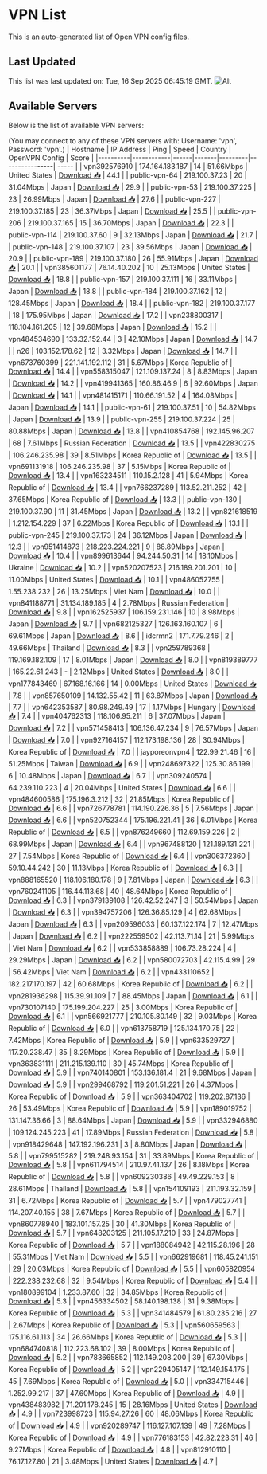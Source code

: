 # VPN List

This is an auto-generated list of Open VPN config files.

## Last Updated

This list was last updated on: Tue, 16 Sep 2025 06:45:19 GMT.
![Alt](https://repobeats.axiom.co/api/embed/186b98318ef1479477931607c1ad7d823f12451f.svg "Repobeats analytics image")

## Available Servers

Below is the list of available VPN servers:

(You may connect to any of these VPN servers with: Username: 'vpn', Password: 'vpn'.)
| Hostname | IP Address | Ping | Speed | Country | OpenVPN Config | Score |
|----------|------------|------|-------|---------|----------------| ----- |
| vpn392576910 | 174.164.183.187 | 14 | 51.66Mbps | United States | [Download 📥](./configs/server_0_US.ovpn) | 44.1 |
| public-vpn-64 | 219.100.37.23 | 20 | 31.04Mbps | Japan | [Download 📥](./configs/server_1_JP.ovpn) | 29.9 |
| public-vpn-53 | 219.100.37.225 | 23 | 26.99Mbps | Japan | [Download 📥](./configs/server_2_JP.ovpn) | 27.6 |
| public-vpn-227 | 219.100.37.185 | 23 | 36.37Mbps | Japan | [Download 📥](./configs/server_3_JP.ovpn) | 25.5 |
| public-vpn-206 | 219.100.37.165 | 15 | 36.70Mbps | Japan | [Download 📥](./configs/server_4_JP.ovpn) | 22.3 |
| public-vpn-114 | 219.100.37.60 | 9 | 32.13Mbps | Japan | [Download 📥](./configs/server_5_JP.ovpn) | 21.7 |
| public-vpn-148 | 219.100.37.107 | 23 | 39.56Mbps | Japan | [Download 📥](./configs/server_6_JP.ovpn) | 20.9 |
| public-vpn-189 | 219.100.37.180 | 26 | 55.91Mbps | Japan | [Download 📥](./configs/server_7_JP.ovpn) | 20.1 |
| vpn385601177 | 76.14.40.202 | 10 | 25.13Mbps | United States | [Download 📥](./configs/server_8_US.ovpn) | 18.8 |
| public-vpn-157 | 219.100.37.111 | 16 | 33.11Mbps | Japan | [Download 📥](./configs/server_9_JP.ovpn) | 18.8 |
| public-vpn-184 | 219.100.37.162 | 12 | 128.45Mbps | Japan | [Download 📥](./configs/server_10_JP.ovpn) | 18.4 |
| public-vpn-182 | 219.100.37.177 | 18 | 175.95Mbps | Japan | [Download 📥](./configs/server_11_JP.ovpn) | 17.2 |
| vpn238800317 | 118.104.161.205 | 12 | 39.68Mbps | Japan | [Download 📥](./configs/server_12_JP.ovpn) | 15.2 |
| vpn484534690 | 133.32.152.44 | 3 | 42.10Mbps | Japan | [Download 📥](./configs/server_13_JP.ovpn) | 14.7 |
| n26 | 103.152.178.62 | 12 | 3.32Mbps | Japan | [Download 📥](./configs/server_14_JP.ovpn) | 14.7 |
| vpn673760399 | 221.141.192.112 | 31 | 5.67Mbps | Korea Republic of | [Download 📥](./configs/server_15_KR.ovpn) | 14.4 |
| vpn558315047 | 121.109.137.24 | 8 | 8.83Mbps | Japan | [Download 📥](./configs/server_16_JP.ovpn) | 14.2 |
| vpn419941365 | 160.86.46.9 | 6 | 92.60Mbps | Japan | [Download 📥](./configs/server_17_JP.ovpn) | 14.1 |
| vpn481415171 | 110.66.191.52 | 4 | 164.08Mbps | Japan | [Download 📥](./configs/server_18_JP.ovpn) | 14.1 |
| public-vpn-61 | 219.100.37.51 | 10 | 54.82Mbps | Japan | [Download 📥](./configs/server_19_JP.ovpn) | 13.9 |
| public-vpn-255 | 219.100.37.224 | 25 | 80.88Mbps | Japan | [Download 📥](./configs/server_20_JP.ovpn) | 13.8 |
| vpn410854768 | 192.145.96.207 | 68 | 7.61Mbps | Russian Federation | [Download 📥](./configs/server_21_RU.ovpn) | 13.5 |
| vpn422830275 | 106.246.235.98 | 39 | 8.51Mbps | Korea Republic of | [Download 📥](./configs/server_22_KR.ovpn) | 13.5 |
| vpn691131918 | 106.246.235.98 | 37 | 5.15Mbps | Korea Republic of | [Download 📥](./configs/server_23_KR.ovpn) | 13.4 |
| vpn163234511 | 110.15.2.128 | 41 | 5.94Mbps | Korea Republic of | [Download 📥](./configs/server_24_KR.ovpn) | 13.4 |
| vpn766237289 | 113.52.211.252 | 42 | 37.65Mbps | Korea Republic of | [Download 📥](./configs/server_25_KR.ovpn) | 13.3 |
| public-vpn-130 | 219.100.37.90 | 11 | 31.45Mbps | Japan | [Download 📥](./configs/server_26_JP.ovpn) | 13.2 |
| vpn821618519 | 1.212.154.229 | 37 | 6.22Mbps | Korea Republic of | [Download 📥](./configs/server_27_KR.ovpn) | 13.1 |
| public-vpn-245 | 219.100.37.173 | 24 | 36.12Mbps | Japan | [Download 📥](./configs/server_28_JP.ovpn) | 12.3 |
| vpn951414873 | 218.223.224.221 | 9 | 88.89Mbps | Japan | [Download 📥](./configs/server_29_JP.ovpn) | 10.4 |
| vpn899613644 | 94.244.50.31 | 14 | 18.10Mbps | Ukraine | [Download 📥](./configs/server_30_UA.ovpn) | 10.2 |
| vpn520207523 | 216.189.201.201 | 10 | 11.00Mbps | United States | [Download 📥](./configs/server_31_US.ovpn) | 10.1 |
| vpn486052755 | 1.55.238.232 | 26 | 13.25Mbps | Viet Nam | [Download 📥](./configs/server_32_VN.ovpn) | 10.0 |
| vpn841188771 | 31.134.189.185 | 4 | 2.78Mbps | Russian Federation | [Download 📥](./configs/server_33_RU.ovpn) | 9.8 |
| vpn162525937 | 106.159.231.146 | 10 | 8.98Mbps | Japan | [Download 📥](./configs/server_34_JP.ovpn) | 9.7 |
| vpn682125327 | 126.163.160.107 | 6 | 69.61Mbps | Japan | [Download 📥](./configs/server_35_JP.ovpn) | 8.6 |
| idcrmn2 | 171.7.79.246 | 2 | 49.66Mbps | Thailand | [Download 📥](./configs/server_36_TH.ovpn) | 8.3 |
| vpn259789368 | 119.169.182.109 | 17 | 8.01Mbps | Japan | [Download 📥](./configs/server_37_JP.ovpn) | 8.0 |
| vpn819389777 | 165.22.61.243 | - | 2.12Mbps | United States | [Download 📥](./configs/server_38_US.ovpn) | 8.0 |
| vpn177843469 | 67.168.16.166 | 14 | 0.00Mbps | United States | [Download 📥](./configs/server_39_US.ovpn) | 7.8 |
| vpn857650109 | 14.132.55.42 | 11 | 63.87Mbps | Japan | [Download 📥](./configs/server_40_JP.ovpn) | 7.7 |
| vpn642353587 | 80.98.249.49 | 17 | 1.17Mbps | Hungary | [Download 📥](./configs/server_41_HU.ovpn) | 7.4 |
| vpn404762313 | 118.106.95.211 | 6 | 37.07Mbps | Japan | [Download 📥](./configs/server_42_JP.ovpn) | 7.2 |
| vpn571458413 | 106.136.47.234 | 9 | 76.57Mbps | Japan | [Download 📥](./configs/server_43_JP.ovpn) | 7.0 |
| vpn927164157 | 112.173.198.136 | 28 | 30.94Mbps | Korea Republic of | [Download 📥](./configs/server_44_KR.ovpn) | 7.0 |
| jayporeonvpn4 | 122.99.21.46 | 16 | 51.25Mbps | Taiwan | [Download 📥](./configs/server_45_TW.ovpn) | 6.9 |
| vpn248697322 | 125.30.86.199 | 6 | 10.48Mbps | Japan | [Download 📥](./configs/server_46_JP.ovpn) | 6.7 |
| vpn309240574 | 64.239.110.223 | 4 | 20.04Mbps | United States | [Download 📥](./configs/server_47_US.ovpn) | 6.6 |
| vpn484600586 | 175.196.3.212 | 32 | 21.85Mbps | Korea Republic of | [Download 📥](./configs/server_48_KR.ovpn) | 6.6 |
| vpn726778781 | 114.190.226.36 | 5 | 7.56Mbps | Japan | [Download 📥](./configs/server_49_JP.ovpn) | 6.6 |
| vpn520752344 | 175.196.221.41 | 36 | 6.01Mbps | Korea Republic of | [Download 📥](./configs/server_50_KR.ovpn) | 6.5 |
| vpn876249660 | 112.69.159.226 | 2 | 68.99Mbps | Japan | [Download 📥](./configs/server_51_JP.ovpn) | 6.4 |
| vpn967488120 | 121.189.131.221 | 27 | 7.54Mbps | Korea Republic of | [Download 📥](./configs/server_52_KR.ovpn) | 6.4 |
| vpn306372360 | 59.10.44.242 | 30 | 11.13Mbps | Korea Republic of | [Download 📥](./configs/server_53_KR.ovpn) | 6.3 |
| vpn888165520 | 118.106.180.178 | 9 | 7.81Mbps | Japan | [Download 📥](./configs/server_54_JP.ovpn) | 6.3 |
| vpn760241105 | 116.44.113.68 | 40 | 48.64Mbps | Korea Republic of | [Download 📥](./configs/server_55_KR.ovpn) | 6.3 |
| vpn379139108 | 126.42.52.247 | 3 | 50.54Mbps | Japan | [Download 📥](./configs/server_56_JP.ovpn) | 6.3 |
| vpn394757206 | 126.36.85.129 | 4 | 62.68Mbps | Japan | [Download 📥](./configs/server_57_JP.ovpn) | 6.3 |
| vpn209596033 | 60.137.122.174 | 7 | 12.47Mbps | Japan | [Download 📥](./configs/server_58_JP.ovpn) | 6.2 |
| vpn222559502 | 42.113.71.14 | 21 | 5.99Mbps | Viet Nam | [Download 📥](./configs/server_59_VN.ovpn) | 6.2 |
| vpn533858889 | 106.73.28.224 | 4 | 29.29Mbps | Japan | [Download 📥](./configs/server_60_JP.ovpn) | 6.2 |
| vpn580072703 | 42.115.4.99 | 29 | 56.42Mbps | Viet Nam | [Download 📥](./configs/server_61_VN.ovpn) | 6.2 |
| vpn433110652 | 182.217.170.197 | 42 | 60.68Mbps | Korea Republic of | [Download 📥](./configs/server_62_KR.ovpn) | 6.2 |
| vpn281936298 | 115.39.91.109 | 7 | 88.45Mbps | Japan | [Download 📥](./configs/server_63_JP.ovpn) | 6.1 |
| vpn730107140 | 175.199.204.227 | 25 | 3.00Mbps | Korea Republic of | [Download 📥](./configs/server_64_KR.ovpn) | 6.1 |
| vpn566921777 | 210.105.80.149 | 32 | 9.03Mbps | Korea Republic of | [Download 📥](./configs/server_65_KR.ovpn) | 6.0 |
| vpn613758719 | 125.134.170.75 | 22 | 7.42Mbps | Korea Republic of | [Download 📥](./configs/server_66_KR.ovpn) | 5.9 |
| vpn633529727 | 117.20.238.47 | 35 | 8.29Mbps | Korea Republic of | [Download 📥](./configs/server_67_KR.ovpn) | 5.9 |
| vpn363831111 | 211.215.139.110 | 30 | 45.74Mbps | Korea Republic of | [Download 📥](./configs/server_68_KR.ovpn) | 5.9 |
| vpn740140801 | 153.136.181.4 | 21 | 9.68Mbps | Japan | [Download 📥](./configs/server_69_JP.ovpn) | 5.9 |
| vpn299468792 | 119.201.51.221 | 26 | 4.37Mbps | Korea Republic of | [Download 📥](./configs/server_70_KR.ovpn) | 5.9 |
| vpn363404702 | 119.202.87.136 | 26 | 53.49Mbps | Korea Republic of | [Download 📥](./configs/server_71_KR.ovpn) | 5.9 |
| vpn189019752 | 131.147.36.66 | 3 | 88.64Mbps | Japan | [Download 📥](./configs/server_72_JP.ovpn) | 5.9 |
| vpn332946880 | 109.124.245.223 | 41 | 17.89Mbps | Russian Federation | [Download 📥](./configs/server_73_RU.ovpn) | 5.8 |
| vpn918429648 | 147.192.196.231 | 3 | 8.80Mbps | Japan | [Download 📥](./configs/server_74_JP.ovpn) | 5.8 |
| vpn799515282 | 219.248.93.154 | 31 | 33.89Mbps | Korea Republic of | [Download 📥](./configs/server_75_KR.ovpn) | 5.8 |
| vpn611794514 | 210.97.41.137 | 26 | 8.18Mbps | Korea Republic of | [Download 📥](./configs/server_76_KR.ovpn) | 5.8 |
| vpn609230386 | 49.49.229.153 | 8 | 28.61Mbps | Thailand | [Download 📥](./configs/server_77_TH.ovpn) | 5.8 |
| vpn154109193 | 211.193.32.159 | 31 | 6.72Mbps | Korea Republic of | [Download 📥](./configs/server_78_KR.ovpn) | 5.7 |
| vpn479027741 | 114.207.40.155 | 38 | 7.67Mbps | Korea Republic of | [Download 📥](./configs/server_79_KR.ovpn) | 5.7 |
| vpn860778940 | 183.101.157.25 | 30 | 41.30Mbps | Korea Republic of | [Download 📥](./configs/server_80_KR.ovpn) | 5.7 |
| vpn648203125 | 211.105.17.210 | 33 | 24.87Mbps | Korea Republic of | [Download 📥](./configs/server_81_KR.ovpn) | 5.7 |
| vpn188084942 | 42.115.28.196 | 28 | 55.31Mbps | Viet Nam | [Download 📥](./configs/server_82_VN.ovpn) | 5.5 |
| vpn662919681 | 118.45.241.151 | 29 | 20.03Mbps | Korea Republic of | [Download 📥](./configs/server_83_KR.ovpn) | 5.5 |
| vpn605820954 | 222.238.232.68 | 32 | 9.54Mbps | Korea Republic of | [Download 📥](./configs/server_84_KR.ovpn) | 5.4 |
| vpn180899104 | 1.233.87.60 | 32 | 34.85Mbps | Korea Republic of | [Download 📥](./configs/server_85_KR.ovpn) | 5.3 |
| vpn456334502 | 58.140.198.138 | 31 | 9.38Mbps | Korea Republic of | [Download 📥](./configs/server_86_KR.ovpn) | 5.3 |
| vpn341484579 | 61.80.235.216 | 27 | 2.67Mbps | Korea Republic of | [Download 📥](./configs/server_87_KR.ovpn) | 5.3 |
| vpn560659563 | 175.116.61.113 | 34 | 26.66Mbps | Korea Republic of | [Download 📥](./configs/server_88_KR.ovpn) | 5.3 |
| vpn684740818 | 112.223.68.102 | 39 | 8.00Mbps | Korea Republic of | [Download 📥](./configs/server_89_KR.ovpn) | 5.2 |
| vpn783665852 | 112.149.208.200 | 39 | 67.30Mbps | Korea Republic of | [Download 📥](./configs/server_90_KR.ovpn) | 5.2 |
| vpn229405147 | 112.149.154.175 | 45 | 7.69Mbps | Korea Republic of | [Download 📥](./configs/server_91_KR.ovpn) | 5.0 |
| vpn334715446 | 1.252.99.217 | 37 | 47.60Mbps | Korea Republic of | [Download 📥](./configs/server_92_KR.ovpn) | 4.9 |
| vpn438483982 | 71.201.178.245 | 15 | 28.16Mbps | United States | [Download 📥](./configs/server_93_US.ovpn) | 4.9 |
| vpn723998723 | 115.94.27.26 | 60 | 48.06Mbps | Korea Republic of | [Download 📥](./configs/server_94_KR.ovpn) | 4.9 |
| vpn920289747 | 116.127.107.139 | 49 | 7.28Mbps | Korea Republic of | [Download 📥](./configs/server_95_KR.ovpn) | 4.9 |
| vpn776183153 | 42.82.223.31 | 46 | 9.27Mbps | Korea Republic of | [Download 📥](./configs/server_96_KR.ovpn) | 4.8 |
| vpn812910110 | 76.17.127.80 | 21 | 3.48Mbps | United States | [Download 📥](./configs/server_97_US.ovpn) | 4.7 |
